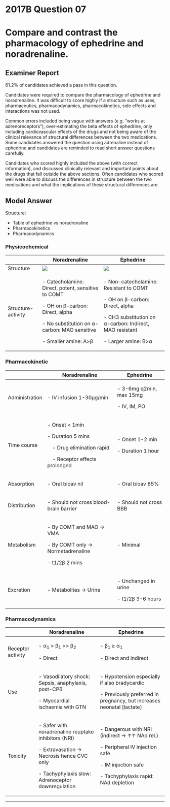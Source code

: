<div class = "saq"> 

# 2017B Question 07 
# Compare and contrast the pharmacology of ephedrine and noradrenaline.


## Examiner Report
61.2% of candidates achieved a pass in this question.


Candidates were required to compare the pharmacology of ephedrine and noradrenaline. It was difficult to score highly if a structure such as uses, pharmaceutics, pharmacodynamics, pharmacokinetics, side effects and interactions was not used.


Common errors included being vague with answers (e.g. “works at adrenoreceptors”), over-estimating the beta effects of ephedrine, only including cardiovascular effects of the drugs and not being aware of the clinical relevance of structural differences between the two medications. Some candidates answered the question using adrenaline instead of ephedrine and candidates are reminded to read short answer questions carefully.


Candidates who scored highly included the above (with correct information), and discussed clinically relevant and important points about the drugs that fall outside the above sections. Often candidates who scored well were able to discuss the differences in structure between the two medications and what the implications of these structural differences are.

## Model Answer
Structure:
- Table of ephedrine vs noradrenaline
- Pharmacokinetics
- Pharmacodynamics

### Physicochemical


|<p></p>|Noradrenaline|Ephedrine|
| -- | -- | -- |
|Structure|<img src="resources/noradrenaline.svg">|<img src="resources/adrenaline.svg">|
|Structure-activity|<p>- Catecholamine: Direct, potent, sensitive to COMT</p><p>- OH on β-carbon: Direct, alpha</p><p>- No substitution on α-carbon: MAO sensitive</p><p>- Smaller amine: Α>β</p>|<p>- Non-catecholamine: Resistant to COMT</p><p>- OH on β-carbon: Direct, alpha</p><p>- CH3 substitution on α-carbon: Indirect, MAO resistant</p><p>- Larger amine: Β>α</p>|

### Pharmacokinetic

|<p></p>|Noradrenaline|Ephedrine|
| -- | -- | -- |
|Administration|<p>- IV infusion 1-30μg/min</p>|<p>- 3-6mg q2min, max 15mg</p><p>- IV, IM, PO</p>|
|Time course|<p>- Onset < 1min</p><p>- Duration 5 mins</p><p>&emsp;- Drug elimination rapid</p><p>&emsp;- Receptor effects prolonged</p>|<p>- Onset 1-2 min</p><p>- Duration 1 hour</p>|
|Absorption|<p>- Oral bioav nil</p>|<p>- Oral bioav 85%</p>|
|Distribution|<p>- Should not cross blood-brain barrier</p>|<p>- Should not cross BBB</p>|
|Metabolism|<p>- By COMT and MAO → VMA</p><p>- By COMT only → Normetadrenaline</p><p>- t1/2β 2 mins</p>|<p>- Minimal</p>|
|Excretion|<p>- Metabolites → Urine</p>|<p>- Unchanged in urine</p><p>- t1/2β 3-6 hours</p>|

### Pharmacodynamics

|<p></p>|Noradrenaline|Ephedrine|
| -- | -- | -- |
|Receptor activity|<p>- α<sub>1</sub> > β<sub>1</sub> >> β<sub>2</sub></p><p>- Direct</p>|<p>- β<sub>1</sub> ≥ α<sub>1</sub></p><p>- Direct and indirect</p>|
|Use|<p>- Vasodilatory shock: Sepsis, anaphylaxis, post-CPB</p><p>- Myocardial ischaemia with GTN</p>|<p>- Hypotension especially if also bradycardic</p><p>- Previously preferred in pregnancy, but increases neonatal [lactate]</p>|
|Toxicity|<p>- Safer with noradrenaline reuptake inhibitors (NRI)</p><p>- Extravasation → Necrosis hence CVC only</p><p>- Tachyphylaxis slow: Adrenoceptor downregulation</p>|<p>- Dangerous with NRI (indirect → ↑↑ NAd rel.)</p><p>- Peripheral IV injection safe</p><p>- IM injection safe</p><p>- Tachyphylaxis rapid: NAd depletion</p>|



--- 

</div>